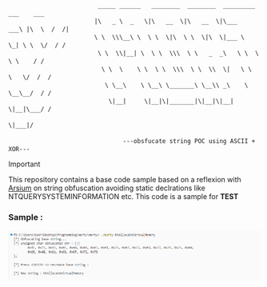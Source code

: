 ```

                         _____ ______   ________  ________  _________    ___    ___ 
                        |\   _ \  _   \|\   __  \|\   __  \|\___   ___\ |\  \  /  /|
                        \ \  \\\__\ \  \ \  \|\  \ \  \|\  \|___ \  \_| \ \  \/  / /
                         \ \  \\|__| \  \ \  \\\  \ \   _  _\   \ \  \   \ \    / / 
                          \ \  \    \ \  \ \  \\\  \ \  \\  \|   \ \  \   \/  /  /  
                           \ \__\    \ \__\ \_______\ \__\\ _\    \ \__\__/  / /    
                            \|__|     \|__|\|_______|\|__|\|__|    \|__|\___/ /     
                                                                       \|___|/

                                ---obsfucate string POC using ASCII + XOR---

```

> [!Important]
> This repository contains a base code sample based on a reflexion with <a href="https://github.com/Arsium">Arsium</a> on string obfuscation avoiding static declrations like NTQUERYSYSTEMINFORMATION etc. This code is a sample for **TEST**

### Sample : 

<img src="https://github.com/Yekuuun/morty/blob/main/sample.png" alt="DebugInfo" />

